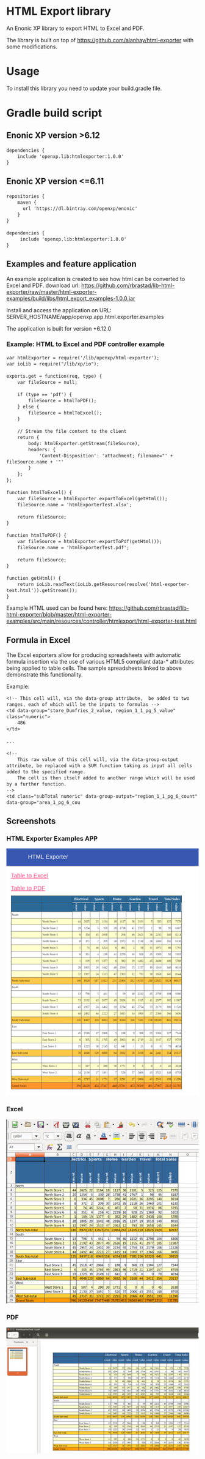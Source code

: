 # HTML Export library

An Enonic XP library to export HTML to Excel and PDF.

The library is built on top of https://github.com/alanhay/html-exporter with some modifications.

# Usage

To install this library you need to update your build.gradle file.

# Gradle build script

## Enonic XP version >6.12

    dependencies {
        include 'openxp.lib:htmlexporter:1.0.0'
    }

## Enonic XP version <=6.11

    repositories {
        maven {
          url 'https://dl.bintray.com/openxp/enonic'
        }
    }

    dependencies {
         include 'openxp.lib:htmlexporter:1.0.0'
    }

## Examples and feature application

An example application is created to see how html can be converted to Excel and PDF. 
download url: <https://github.com/rbrastad/lib-html-exporter/raw/master/html-exporter-examples/build/libs/html_export_examples-1.0.0.jar>

Install and access the application on URL: SERVER_HOSTNAME/app/openxp.app.html.exporter.examples

The application is built for version +6.12.0

### Example: HTML to Excel and PDF controller example

    var htmlExporter = require('/lib/openxp/html-exporter');
    var ioLib = require("/lib/xp/io");

    exports.get = function(req, type) {
        var fileSource = null;

        if (type == 'pdf') {
    		fileSource = htmlToPDF();
        } else {
            fileSource = htmlToExcel();
        }
        
        // Stream the file content to the client
        return {
            body: htmlExporter.getStream(fileSource),
            headers: {
                'Content-Disposition': 'attachment; filename="' + fileSource.name + '"'
            }
        };
    };

    function htmlToExcel() {
        var fileSource = htmlExporter.exportToExcel(getHtml());
        fileSource.name = 'htmlExporterTest.xlsx';

        return fileSource;
    }

    function htmlToPDF() {
        var fileSource = htmlExporter.exportToPdf(getHtml());
        fileSource.name = 'htmlExporterTest.pdf';

        return fileSource;
    }

    function getHtml() {
        return ioLib.readText(ioLib.getResource(resolve('html-exporter-test.html')).getStream());
    }

Example HTML used can be found here: <https://github.com/rbrastad/lib-html-exporter/blob/master/html-exporter-examples/src/main/resources/controller/htmlexport/html-exporter-test.html>

## Formula in Excel
   
The Excel exporters allow for producing spreadsheets with
automatic formula insertion via the use of various HTML5 compliant
data-\* attributes being applied to table cells. The sample spreadsheets
linked to above demonstrate this functionality.

Example:

    <!-- This cell will, via the data-group attribute,  be added to two ranges, each of which will be the inputs to formulas -->
    <td data-group="store_Dumfries_2_value, region_1_1_pg_5_value" class="numeric">
        486
    </td>

    ...

    <!--
        This raw value of this cell will, via the data-group-output attribute, be replaced with a SUM function taking as input all cells added to the specified range.
        The cell is then itself added to another range which will be used by a further function.
    -->
    <td class="subTotal numeric" data-group-output="region_1_1_pg_6_count" data-group="area_1_pg_6_cou

## Screenshots

### HTML Exporter Examples APP

![](docs/screenshots/htmlExporterHTML.png)

### Excel

![](docs/screenshots/htmlExporterExcel.png)

### PDF 

![](docs/screenshots/htmlExporterPdf.png)
